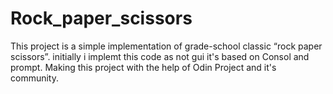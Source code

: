 # Rock_paper_scissors
This project is a simple implementation of grade-school classic “rock paper scissors”.
initially i implemt this code as not gui it's based on Consol and prompt.
Making this project with the help of Odin Project and it's community.
